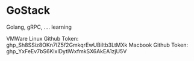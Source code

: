 # GoStack
Golang, gRPC, .... learning

VMWare Linux Github Token: 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
Macbook Github Token: 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
